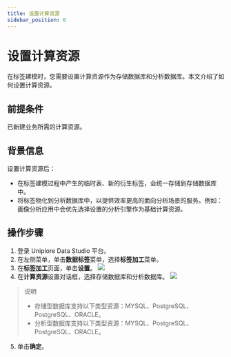 ```yaml
---
title: 设置计算资源
sidebar_position: 0
---
```


# 设置计算资源
在标签建模时，您需要设置计算资源作为存储数据库和分析数据库。本文介绍了如何设置计算资源。

## 前提条件
已新建业务所需的计算资源。

## 背景信息
设置计算资源后：
- 在标签建模过程中产生的临时表、新的衍生标签，会统一存储到存储数据库中。
- 将标签物化到分析数据库中，以提供效率更高的面向分析场景的服务。例如：画像分析应用中会优先选择设置的分析引擎作为基础计算资源。

## 操作步骤
1. 登录 Uniplore Data Studio 平台。
2. 在左侧菜单，单击**数据标签**菜单，选择**标签加工**菜单。
3. 在**标签加工**页面，单击**设置**。
[![](https://uniplore-docs.oss-cn-chengdu.aliyuncs.com/datastudio/data-tag/set-compute-resource.png)](https://uniplore-docs.oss-cn-chengdu.aliyuncs.com/datastudio/data-tag/set-compute-resource.png)
4. 在**计算资源**设置对话框，选择存储数据库和分析数据库。
[![](https://uniplore-docs.oss-cn-chengdu.aliyuncs.com/datastudio/data-tag/set-compute-resource-model.png)](https://uniplore-docs.oss-cn-chengdu.aliyuncs.com/datastudio/data-tag/set-compute-resource-model.png)
> 说明
> - 存储型数据库支持以下类型资源：MYSQL、PostgreSQL、PostgreSQL、ORACLE。
> - 分析型数据库支持以下类型资源：MYSQL、PostgreSQL、PostgreSQL、ORACLE。
5. 单击**确定**。